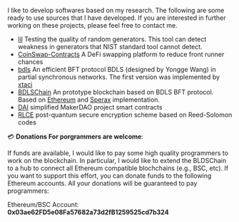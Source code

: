 I like to develop softwares based on my research. The following are some ready to use sources that I have developed. If you are interested in further working on these projects, please feel free to contact me.

- [lil](https://github.com/yonggewang/lil) Testing the quality of random generators. This tool can detect weakness in generators that NIST standard tool cannot detect.
- [CoinSwap-Contracts](https://github.com/coinswapapp) A DeFi swapping platform to reduce front runner chances
- [bdls](https://github.com/yonggewang/bdls) An efficient BFT protocol BDLS (designed by Yongge Wang) in partial synchronous networks. The first version was implemented by [xtaci](https://github.com/xtaci)
- [BDLSChain](https://github.com/yonggewang/BDLSChain) An prototype blockchain based on BDLS BFT protocol. Based on [Ethereum](https://github.com/Ethereum) and [Sperax](https://github.com/Sperax/SperaxChain) implementation. 
- [DAI](https://github.com/yonggewang/DAI) simplified MakerDAO project smart contracts
- [RLCE](https://github.com/yonggewang/RLCE) post-quantum secure encryption scheme based on Reed-Solomon codes


💳 **Donations For porgrammers are welcome**:

If funds are available, I would like to pay some high quality programmers to work on the blockchain. In particular, I would like to extend the BLDSChain to a hub to connect all Ethereum compatible blochchains (e.g., BSC, etc). 
If you want to support this effort, you can donate funds to the following Ethereum accounts. All your donations will be guaranteed to pay programmers:

Ethereum/BSC Account: **0x03ae62FD5e08Fa57682a73d2fB1259525cd7b324**  
